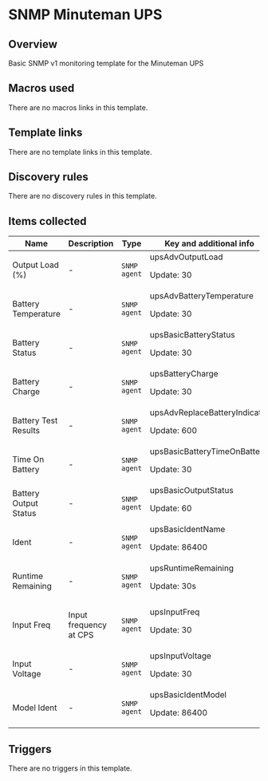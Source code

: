 # SNMP Minuteman UPS

## Overview

Basic SNMP v1 monitoring template for the Minuteman UPS 



## Macros used

There are no macros links in this template.

## Template links

There are no template links in this template.

## Discovery rules

There are no discovery rules in this template.

## Items collected

|Name|Description|Type|Key and additional info|
|----|-----------|----|----|
|Output Load (%)|<p>-</p>|`SNMP agent`|upsAdvOutputLoad<p>Update: 30</p>|
|Battery Temperature|<p>-</p>|`SNMP agent`|upsAdvBatteryTemperature<p>Update: 30</p>|
|Battery Status|<p>-</p>|`SNMP agent`|upsBasicBatteryStatus<p>Update: 30</p>|
|Battery Charge|<p>-</p>|`SNMP agent`|upsBatteryCharge<p>Update: 30</p>|
|Battery Test Results|<p>-</p>|`SNMP agent`|upsAdvReplaceBatteryIndicator<p>Update: 600</p>|
|Time On Battery|<p>-</p>|`SNMP agent`|upsBasicBatteryTimeOnBattery<p>Update: 30</p>|
|Battery Output Status|<p>-</p>|`SNMP agent`|upsBasicOutputStatus<p>Update: 60</p>|
|Ident|<p>-</p>|`SNMP agent`|upsBasicIdentName<p>Update: 86400</p>|
|Runtime Remaining|<p>-</p>|`SNMP agent`|upsRuntimeRemaining<p>Update: 30s</p>|
|Input Freq|<p>Input frequency at CPS</p>|`SNMP agent`|upsInputFreq<p>Update: 30</p>|
|Input Voltage|<p>-</p>|`SNMP agent`|upsInputVoltage<p>Update: 30</p>|
|Model Ident|<p>-</p>|`SNMP agent`|upsBasicIdentModel<p>Update: 86400</p>|


## Triggers

There are no triggers in this template.

